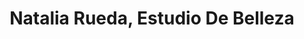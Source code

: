 ---
title: "Natalia Rueda, Estudio De Belleza"
url: /castellon-de-la-plana/natalia-rueda-estudio-de-belleza/
shop: cosméticos
---